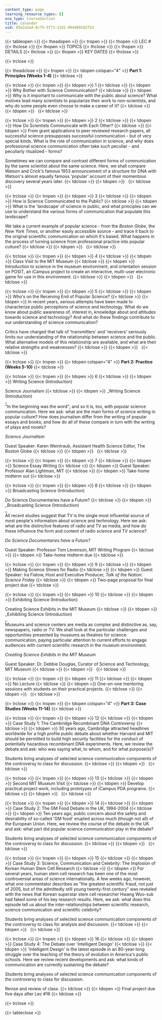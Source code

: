 ```yaml
---
content_type: page
learning_resource_types: []
ocw_type: CourseSection
title: Calendar
uid: 85e2a2ad-6c79-3f73-22d1-094d89102753
---
```


{{< tableopen >}}
{{< theadopen >}}
{{< tropen >}}
{{< thopen >}}
LEC #
{{< thclose >}}
{{< thopen >}}
TOPICS
{{< thclose >}}
{{< thopen >}}
DETAILS
{{< thclose >}}
{{< thopen >}}
KEY DATES
{{< thclose >}}

{{< trclose >}}

{{< theadclose >}}
{{< tropen >}}
{{< tdopen colspan="4" >}}
**Part 1: Principles (Weeks 1-4)**
{{< tdclose >}}

{{< trclose >}}
{{< tropen >}}
{{< tdopen >}}
1
{{< tdclose >}}
{{< tdopen >}}
Why Bother with Science Communication?
{{< tdclose >}}
{{< tdopen >}}
Why is it important to communicate with the public about science? What motives lead many scientists to popularize their work to non-scientists, and why do some people even choose to make a career of it?
{{< tdclose >}}
{{< tdopen >}}
 
{{< tdclose >}}

{{< trclose >}}
{{< tropen >}}
{{< tdopen >}}
2
{{< tdclose >}}
{{< tdopen >}}
How Do Scientists Communicate with Each Other?
{{< tdclose >}}
{{< tdopen >}}
From grant applications to peer reviewed research papers, all successful science presupposes successful communication - but of very special kinds. What is the role of communication in science, and why does professional science communication often take such peculiar - and peculiarly ritualized - forms?  
  
Sometimes we can compare and contrast different forms of communication by the same scientist about the same science. Here, we shall compare Watson and Crick's famous 1953 announcement of a structure for DNA with Watson's almost equally famous 'popular' account of their momentous discovery several years later.
{{< tdclose >}}
{{< tdopen >}}
 
{{< tdclose >}}

{{< trclose >}}
{{< tropen >}}
{{< tdopen >}}
3
{{< tdclose >}}
{{< tdopen >}}
How is Science Communicated to the Public?
{{< tdclose >}}
{{< tdopen >}}
What is the 'landscape' of science in public, and what principles can we use to understand the various forms of communication that populate this landscape?  
  
We take a current example of popular science - from the _Boston Globe_, the _New York Times_, or another easily accessible source - and trace it back to the original scientific communication on which it's based. What happens in the process of turning science from professional practice into popular culture?
{{< tdclose >}}
{{< tdopen >}}
 
{{< tdclose >}}

{{< trclose >}}
{{< tropen >}}
{{< tdopen >}}
4
{{< tdclose >}}
{{< tdopen >}}
Class Visit to the MIT Museum
{{< tdclose >}}
{{< tdopen >}}
Introduction to science in the museum environment, and orientation session on POSIT, an iCampus project to create an interactive, multi-user electronic game for use in this environment.
{{< tdclose >}}
{{< tdopen >}}
 
{{< tdclose >}}

{{< trclose >}}
{{< tropen >}}
{{< tdopen >}}
5
{{< tdclose >}}
{{< tdopen >}}
Who's on the Receiving End of Popular Science?
{{< tdclose >}}
{{< tdopen >}}
In recent years, serious attempts have been made to characterize public perceptions of science and technology. What do we know about public awareness of, interest in, knowledge about and attitudes towards science and technology? And what do these findings contribute to our understanding of science communication?  
  
Critics have charged that talk of 'transmitters' and 'receivers' seriously limits our understanding of the relationship between science and the public. What alternative models of this relationship are available, and what are their relative strengths and weaknesses?
{{< tdclose >}}
{{< tdopen >}}
 
{{< tdclose >}}

{{< trclose >}}
{{< tropen >}}
{{< tdopen colspan="4" >}}
**Part 2: Practice (Weeks 5-10)**
{{< tdclose >}}

{{< trclose >}}
{{< tropen >}}
{{< tdopen >}}
6
{{< tdclose >}}
{{< tdopen >}}
Writing Science (Introduction)  
  
Science Journalism
{{< tdclose >}}
{{< tdopen >}}
_Writing Science (Introduction)  
_  
"In the beginning was the word"; and so it is, too, with popular science communication. Here we ask: what are the main forms of science writing in popular culture? How does journalism differ from the writing of popular essays and books; and how do all of these compare in turn with the writing of plays and novels?  
  
_Science Journalism_  
  
Guest Speaker: Karen Weintraub, Assistant Health Science Editor, The Boston Globe
{{< tdclose >}}
{{< tdopen >}}
 
{{< tdclose >}}

{{< trclose >}}
{{< tropen >}}
{{< tdopen >}}
7
{{< tdclose >}}
{{< tdopen >}}
Science Essay Writing
{{< tdclose >}}
{{< tdopen >}}
Guest Speaker: Professor Alan Lightman, MIT
{{< tdclose >}}
{{< tdopen >}}
Take-home midterm out
{{< tdclose >}}

{{< trclose >}}
{{< tropen >}}
{{< tdopen >}}
8
{{< tdclose >}}
{{< tdopen >}}
Broadcasting Science (Introduction)  
  
Do Science Documentaries have a Future?
{{< tdclose >}}
{{< tdopen >}}
_Broadcasting Science (Introduction)  
_  
All recent studies suggest that TV is the single most influential source of most people's information about science and technology. Here we ask: what are the distinctive features of radio and TV as media, and how do these influence the form and content of radio science and TV science?  
  
_Do Science Documentaries have a Future?_  
  
Guest Speaker: Professor Tom Levenson, MIT Writing Program
{{< tdclose >}}
{{< tdopen >}}
Take-home midterm due
{{< tdclose >}}

{{< trclose >}}
{{< tropen >}}
{{< tdopen >}}
9
{{< tdclose >}}
{{< tdopen >}}
Making Science Shows for Radio
{{< tdclose >}}
{{< tdopen >}}
Guest Speaker: Ira Flatow, Host and Executive Producer, _Talk of the Nation: Science Friday_
{{< tdclose >}}
{{< tdopen >}}
Two-page proposal for final project due
{{< tdclose >}}

{{< trclose >}}
{{< tropen >}}
{{< tdopen >}}
10
{{< tdclose >}}
{{< tdopen >}}
Exhibiting Science (Introduction)  
  
Creating Science Exhibits in the MIT Museum
{{< tdclose >}}
{{< tdopen >}}
_Exhibiting Science (Introduction)  
_  
Museums and science centers are media as complex and distinctive as, say, newspapers, radio or TV. We shall look at the particular challenges and opportunities presented by museums as theatres for science communication, paying particular attention to current efforts to engage audiences with current scientific research in the museum environment.  
  
_Creating Science Exhibits in the MIT Museum_  
  
Guest Speaker: Dr. Debbie Douglas, Curator of Science and Technology, MIT Museum
{{< tdclose >}}
{{< tdopen >}}
 
{{< tdclose >}}

{{< trclose >}}
{{< tropen >}}
{{< tdopen >}}
11
{{< tdclose >}}
{{< tdopen >}}
No Lecture
{{< tdclose >}}
{{< tdopen >}}
One-on-one mentoring sessions with students on their practical projects.
{{< tdclose >}}
{{< tdopen >}}
 
{{< tdclose >}}

{{< trclose >}}
{{< tropen >}}
{{< tdopen colspan="4" >}}
**Part 3: Case Studies (Weeks 11-14)**
{{< tdclose >}}

{{< trclose >}}
{{< tropen >}}
{{< tdopen >}}
12
{{< tdclose >}}
{{< tdopen >}}
Case Study 1: The Cambridge Recombinant DNA Controversy
{{< tdclose >}}
{{< tdopen >}}
30 years ago, Cambridge attracted headlines worldwide for a high profile public debate about whether Harvard and MIT should be permitted to build high security facilities for the conduct of potentially hazardous recombinant DNA experiments. Here, we review the debate and ask: who was saying what, to whom, and for what purpose(s)?  
  
Students bring analyses of selected science communication components of the controversy to class for discussion.
{{< tdclose >}}
{{< tdopen >}}
 
{{< tdclose >}}

{{< trclose >}}
{{< tropen >}}
{{< tdopen >}}
13
{{< tdclose >}}
{{< tdopen >}}
Second MIT Museum Visit
{{< tdclose >}}
{{< tdopen >}}
Develop practical project work, including prototypes of iCampus PDA programs.
{{< tdclose >}}
{{< tdopen >}}
 
{{< tdclose >}}

{{< trclose >}}
{{< tropen >}}
{{< tdopen >}}
14
{{< tdclose >}}
{{< tdopen >}}
Case Study 2: The GM Food Debate in the UK, 1994-2004
{{< tdclose >}}
{{< tdopen >}}
Ten years ago, public concern about the safety and desirability of so-called 'GM food' erupted across much (though not all) of the European Union. Here, we review the course of the debate in the UK and ask: what part did popular science communication play in the debate?  
  
Students bring analyses of selected science communication components of the controversy to class for discussion.
{{< tdclose >}}
{{< tdopen >}}
 
{{< tdclose >}}

{{< trclose >}}
{{< tropen >}}
{{< tdopen >}}
15
{{< tdclose >}}
{{< tdopen >}}
Case Study 3: Science, Communication and Celebrity: The Implosion of Korean Human Stem Cell Research
{{< tdclose >}}
{{< tdopen >}}
For several years, human stem cell research has been one of the most controversial areas of science internationally. A few weeks ago, however, what one commentator describes as "the greatest scientific fraud, not just of 2005, but of the admittedly still young twenty-first century" was revealed with the news that Korean superstar stem cell researcher Hwang Woo-suk had faked some of his key research results. Here, we ask: what does this episode tell us about the inter-relationships between scientific research, science communication and scientific celebrity?  
  
Students bring analyses of selected science communication components of the controversy to class for analysis and discussion.
{{< tdclose >}}
{{< tdopen >}}
 
{{< tdclose >}}

{{< trclose >}}
{{< tropen >}}
{{< tdopen >}}
16
{{< tdclose >}}
{{< tdopen >}}
Case Study 4: The Debate over 'Intelligent Design'
{{< tdclose >}}
{{< tdopen >}}
'Intelligent Design' is the latest episode in an 80-year-long struggle over the teaching of the theory of evolution in America's public schools. Here we review recent developments and ask: what kinds of communication are currently sustaining the debate?  
  
Students bring analyses of selected science communication components of the controversy to class for discussion.  
  
Revise and review of class.
{{< tdclose >}}
{{< tdopen >}}
Final project due five days after Lec #16
{{< tdclose >}}

{{< trclose >}}

{{< tableclose >}}